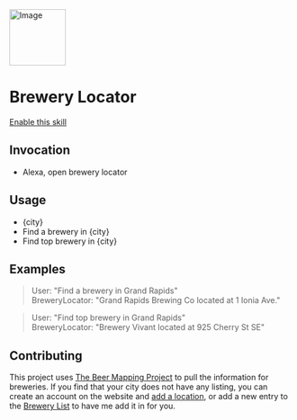 <img src="https://github.com/georgeglessner/BreweryLocator/blob/master/images/logo.png" alt="Image" width="100" height="100" style="margin: 0 auto"/>

# Brewery Locator

[Enable this skill](https://www.amazon.com/dp/B07KDCT991/ref=sr_1_1?s=digital-skills&ie=UTF8&qid=1541888162&sr=1-1&keywords=brewery+locator) 

## Invocation
- Alexa, open brewery locator

## Usage 
- {city}
- Find a brewery in {city}
- Find top brewery in {city}


## Examples

> User: "Find a brewery in Grand Rapids"  
 BreweryLocator: "Grand Rapids Brewing Co located at 1 Ionia Ave."

>User: "Find top brewery in Grand Rapids"  
BreweryLocator: "Brewery Vivant located at 925 Cherry St SE"  


## Contributing

This project uses [The Beer Mapping Project](https://beermapping.com) to pull the information for breweries. If you find that your city does not have any listing, you can create an account on the website and [add a location](https://beermapping.com/addlocation/), or add a new entry to the [Brewery List](https://github.com/georgeglessner/BreweryLocator/blob/master/breweryList.txt) to have me add it in for you. 
